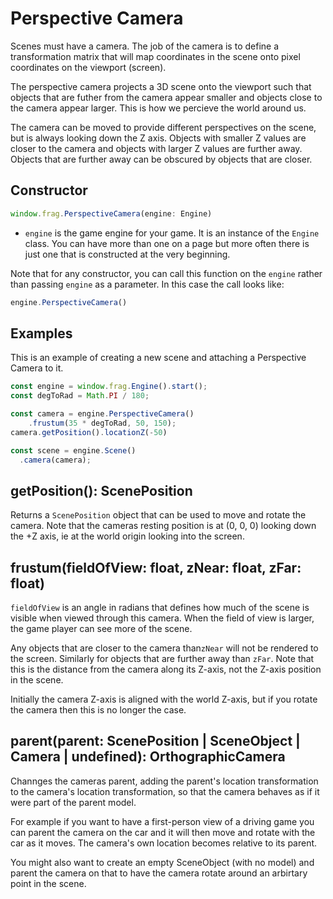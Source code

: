 # Perspective Camera
Scenes must have a camera. The job of the camera is to define a 
transformation matrix that will map coordinates in the scene onto 
pixel coordinates on the viewport (screen).

The perspective camera projects a 3D scene onto the viewport such
that objects that are futher from the camera appear smaller and objects
close to the camera appear larger. This is how we percieve the world
around us.

The camera can be moved to provide different perspectives on the scene,
but is always looking down the Z axis. Objects with smaller Z values are
closer to the camera and objects with larger Z values are further away.
Objects that are further away can be obscured by objects that are closer.

## Constructor
```javascript
window.frag.PerspectiveCamera(engine: Engine)
```

* `engine` is the game engine for your game. It is an instance of the `Engine` class. You can 
  have more than one on a page but more often there is just one that is constructed at the 
  very beginning.

Note that for any constructor, you can call this function on the `engine` rather than passing
`engine` as a parameter. In this case the call looks like:

```javascript
engine.PerspectiveCamera()
```

## Examples
This is an example of creating a new scene and attaching a Perspective
Camera to it.

```javascript
const engine = window.frag.Engine().start();
const degToRad = Math.PI / 180;

const camera = engine.PerspectiveCamera()
    .frustum(35 * degToRad, 50, 150);
camera.getPosition().locationZ(-50)

const scene = engine.Scene()
  .camera(camera);
```

## getPosition(): ScenePosition
Returns a `ScenePosition` object that can be used to move and rotate the camera.
Note that the cameras resting position is at (0, 0, 0) looking down the +Z axis, ie
at the world origin looking into the screen.

## frustum(fieldOfView: float, zNear: float, zFar: float)
`fieldOfView` is an angle in radians that defines how much of the scene is
visible when viewed through this camera. When the field of view is larger, the
game player can see more of the scene.

Any objects that are closer to the camera than`zNear` will not be rendered to the 
screen. Similarly for objects that are further away than `zFar`. Note that this is the
distance from the camera along its Z-axis, not the Z-axis position in the scene.

Initially the camera Z-axis is aligned with the world Z-axis, but if you rotate the
camera then this is no longer the case.

## parent(parent: ScenePosition | SceneObject | Camera | undefined): OrthographicCamera
Channges the cameras parent, adding the parent's location transformation to 
the camera's location transformation, so that the camera behaves as if it were
part of the parent model.

For example if you want to have a first-person view of a driving game you can
parent the camera on the car and it will then move and rotate with the car as 
it moves. The camera's own location becomes relative to its parent.

You might also want to create an empty SceneObject (with no model) and parent the
camera on that to have the camera rotate around an arbirtary point in the scene.